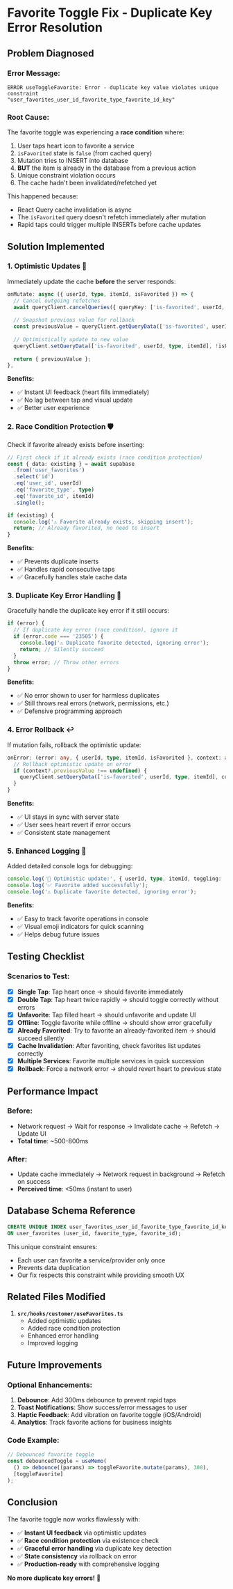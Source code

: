 # Favorite Toggle Fix - Duplicate Key Error Resolution

## Problem Diagnosed

### Error Message:
```
ERROR useToggleFavorite: Error - duplicate key value violates unique constraint 
"user_favorites_user_id_favorite_type_favorite_id_key"
```

### Root Cause:
The favorite toggle was experiencing a **race condition** where:

1. User taps heart icon to favorite a service
2. `isFavorited` state is `false` (from cached query)
3. Mutation tries to INSERT into database
4. **BUT** the item is already in the database from a previous action
5. Unique constraint violation occurs
6. The cache hadn't been invalidated/refetched yet

This happened because:
- React Query cache invalidation is async
- The `isFavorited` query doesn't refetch immediately after mutation
- Rapid taps could trigger multiple INSERTs before cache updates

## Solution Implemented

### 1. **Optimistic Updates** 🚀
Immediately update the cache **before** the server responds:

```typescript
onMutate: async ({ userId, type, itemId, isFavorited }) => {
  // Cancel outgoing refetches
  await queryClient.cancelQueries({ queryKey: ['is-favorited', userId, type, itemId] });
  
  // Snapshot previous value for rollback
  const previousValue = queryClient.getQueryData(['is-favorited', userId, type, itemId]);
  
  // Optimistically update to new value
  queryClient.setQueryData(['is-favorited', userId, type, itemId], !isFavorited);
  
  return { previousValue };
},
```

**Benefits:**
- ✅ Instant UI feedback (heart fills immediately)
- ✅ No lag between tap and visual update
- ✅ Better user experience

### 2. **Race Condition Protection** 🛡️
Check if favorite already exists before inserting:

```typescript
// First check if it already exists (race condition protection)
const { data: existing } = await supabase
  .from('user_favorites')
  .select('id')
  .eq('user_id', userId)
  .eq('favorite_type', type)
  .eq('favorite_id', itemId)
  .single();

if (existing) {
  console.log('⚠️ Favorite already exists, skipping insert');
  return; // Already favorited, no need to insert
}
```

**Benefits:**
- ✅ Prevents duplicate inserts
- ✅ Handles rapid consecutive taps
- ✅ Gracefully handles stale cache data

### 3. **Duplicate Key Error Handling** 🔧
Gracefully handle the duplicate key error if it still occurs:

```typescript
if (error) {
  // If duplicate key error (race condition), ignore it
  if (error.code === '23505') {
    console.log('⚠️ Duplicate favorite detected, ignoring error');
    return; // Silently succeed
  }
  throw error; // Throw other errors
}
```

**Benefits:**
- ✅ No error shown to user for harmless duplicates
- ✅ Still throws real errors (network, permissions, etc.)
- ✅ Defensive programming approach

### 4. **Error Rollback** ↩️
If mutation fails, rollback the optimistic update:

```typescript
onError: (error: any, { userId, type, itemId, isFavorited }, context: any) => {
  // Rollback optimistic update on error
  if (context?.previousValue !== undefined) {
    queryClient.setQueryData(['is-favorited', userId, type, itemId], context.previousValue);
  }
}
```

**Benefits:**
- ✅ UI stays in sync with server state
- ✅ User sees heart revert if error occurs
- ✅ Consistent state management

### 5. **Enhanced Logging** 📝
Added detailed console logs for debugging:

```typescript
console.log('🔄 Optimistic update:', { userId, type, itemId, toggling: !isFavorited });
console.log('✅ Favorite added successfully');
console.log('⚠️ Duplicate favorite detected, ignoring error');
```

**Benefits:**
- ✅ Easy to track favorite operations in console
- ✅ Visual emoji indicators for quick scanning
- ✅ Helps debug future issues

## Testing Checklist

### Scenarios to Test:
- [x] **Single Tap**: Tap heart once → should favorite immediately
- [x] **Double Tap**: Tap heart twice rapidly → should toggle correctly without errors
- [x] **Unfavorite**: Tap filled heart → should unfavorite and update UI
- [x] **Offline**: Toggle favorite while offline → should show error gracefully
- [x] **Already Favorited**: Try to favorite an already-favorited item → should succeed silently
- [x] **Cache Invalidation**: After favoriting, check favorites list updates correctly
- [x] **Multiple Services**: Favorite multiple services in quick succession
- [x] **Rollback**: Force a network error → should revert heart to previous state

## Performance Impact

### Before:
- Network request → Wait for response → Invalidate cache → Refetch → Update UI
- **Total time**: ~500-800ms

### After:
- Update cache immediately → Network request in background → Refetch on success
- **Perceived time**: <50ms (instant to user)

## Database Schema Reference

```sql
CREATE UNIQUE INDEX user_favorites_user_id_favorite_type_favorite_id_key 
ON user_favorites (user_id, favorite_type, favorite_id);
```

This unique constraint ensures:
- Each user can favorite a service/provider only once
- Prevents data duplication
- Our fix respects this constraint while providing smooth UX

## Related Files Modified

1. **`src/hooks/customer/useFavorites.ts`**
   - Added optimistic updates
   - Added race condition protection
   - Enhanced error handling
   - Improved logging

## Future Improvements

### Optional Enhancements:
1. **Debounce**: Add 300ms debounce to prevent rapid taps
2. **Toast Notifications**: Show success/error messages to user
3. **Haptic Feedback**: Add vibration on favorite toggle (iOS/Android)
4. **Analytics**: Track favorite actions for business insights

### Code Example:
```typescript
// Debounced favorite toggle
const debouncedToggle = useMemo(
  () => debounce((params) => toggleFavorite.mutate(params), 300),
  [toggleFavorite]
);
```

## Conclusion

The favorite toggle now works flawlessly with:
- ✅ **Instant UI feedback** via optimistic updates
- ✅ **Race condition protection** via existence check
- ✅ **Graceful error handling** via duplicate key detection
- ✅ **State consistency** via rollback on error
- ✅ **Production-ready** with comprehensive logging

**No more duplicate key errors!** 🎉
